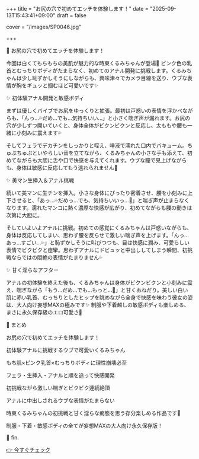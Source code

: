 +++
title = "お尻の穴で初めてエッチを体験します！"
date = "2025-09-13T15:43:41+09:00"
draft = false

cover = "/images/SP0046.jpg"

+++



💌 お尻の穴で初めてエッチを体験します！



今回は白くてもちもちの美肌が魅力的な時東くるみちゃんが登場💖 ピンク色の乳首とむっちりボディがたまらなく、初めてのアナル開発に挑戦します。くるみちゃんは少し恥ずかしそうにしながらも、興味津々でカメラ目線を送り、ウブな表情が胸をギュッと掴むほど可愛いです✨



✨ 初体験アナル開発と敏感ボディ



まずは優しくバイブでお尻をゆっくりと拡張。最初は戸惑いの表情を浮かべながらも、「んっ…💦だめ…でも…気持ちいい…」と小さく喘ぎ声が漏れます。お尻の穴が少しずつ開いていくと、身体全体がビクンビクンと反応し、太ももや腰も一緒に小刻みに震えます💦



そしてフェラでデカチンをしっかりと咥え、唾液で濡れた口内でバキューム。ちゅぷちゅぷといやらしい音を立てながら、くるみちゃんの小さな手も添えて、初めてながらも大胆に舌や口で快感を与えてくれます。ウブな瞳で見上げながらも、身体は敏感に反応してもう逃れられません💓



✨ 美マン生挿入＆アナル挑戦



続いて美マンに生チンを挿入。小さな身体にぴったり密着させ、腰を小刻みに上下させると、「あっ…💦だめっ…でも、気持ちいいっ…💓」と喘ぎ声が止まらなくなります。濡れたマンコに熱く濃厚な快感が広がり、初めてながらも腰の動きは次第に大胆に。



そしていよいよアナルに挑戦。初めての感覚にくるみちゃんは戸惑いながらも、身体は反応してしまい、思わず腰を反らせて激しい喘ぎ声を上げます。「んっ…あっ…すごい…💦」と恥ずかしそうに叫びつつも、目は快感に潤み、可愛らしい表情でビクビクと痙攣。思わずアナルにドビュッと中出ししてしまう瞬間、初挑戦ならではの悶絶の表情がたまりません💦



✨ 甘く淫らなアフター



アナルの初体験を終えた後も、くるみちゃんは身体がビクンビクンと小刻みに震え、喘ぎながら「もう…だめ…でも…もっと…💓」と甘くおねだり。美しい白い肌に赤い乳首、むっちりとしたヒップを眺めながら全身で快感を味わう彼女の姿は、大人向け妄想MAXの極みです✨ 制服や下着越しの敏感ボディも楽しめる、まさに永久保存級のエロ可愛さ💖



🎀 まとめ



お尻の穴で初めてエッチを体験します！



初体験アナルに挑戦するウブで可愛いくるみちゃん



もち肌×ピンク乳首×むっちりボディに理性崩壊必至



フェラ・生挿入・アナルと順を追って快感開発



初挑戦ながら激しい喘ぎとビクビク連続絶頂



アナルに中出しされるウブな表情がたまらない



時東くるみちゃんの初挑戦と甘く淫らな痴態を思う存分楽しめる作品です💓

制服・下着・敏感ボディの全てが妄想MAXの大人向け永久保存版！



💖 fin.



[👉 今すぐチェック](https://clear-tv.com/Direct/9290999-290-82844/moviepages/122321_702/index.html)

